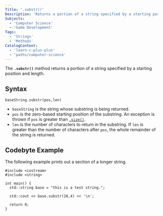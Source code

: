 ```yaml
---
Title: '.substr()'
Description: 'Returns a portion of a string specified by a starting position and length.'
Subjects:
  - 'Computer Science'
  - 'Game Development'
Tags:
  - 'Strings'
  - 'Methods'
CatalogContent:
  - 'learn-c-plus-plus'
  - 'paths/computer-science'
---
```


The **`.substr()`** method returns a portion of a string specified by a starting position and length.

## Syntax

```pseudo
baseString.substr(pos,len)
```

- `baseString` is the string whose substring is being returned.
- `pos` is the zero-based starting position of the substring. An exception is thrown if `pos` is greater than [`.size()`](https://www.codecademy.com/resources/docs/cpp/strings/size).
- `len` is the number of characters to return in the substring. If `len` is greater than the number of characters after `pos`, the whole remainder of the string is returned.

## Codebyte Example

The following example prints out a section of a longer string.

```codebyte/cpp
#include <iostream>
#include <string>

int main() {
  std::string base = "this is a test string.";

  std::cout << base.substr(10,4) << '\n';

  return 0;
}
```
